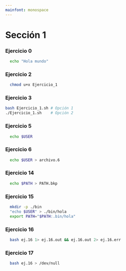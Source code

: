 ```yaml
---
mainfont: monospace
---
```

# Sección 1

### Ejercicio 0

```bash
  echo "Hola mundo"
```

### Ejercicio 2

```bash
  chmod u+x Ejercicio_1
```

### Ejercicio 3

```bash
bash Ejercicio_1.sh # Opción 1
./Ejercicio_1.sh    # Opción 2
```

### Ejercicio 5

```bash
  echo $USER
```

### Ejercicio 6

```bash
  echo $USER > archivo.6
```

### Ejercicio 14

```bash
  echo $PATH > PATH.bkp
```

### Ejercicio 15

```bash
  mkdir -p ./bin
  "echo $USER" > ./bin/hola
  export PATH="$PATH:.bin/hola"
```

### Ejercicio 16

```bash
  bash ej.16 1> ej.16.out && ej.16.out 2> ej.16.err
```


### Ejercicio 17

```bash
  bash ej.16 > /dev/null
```
